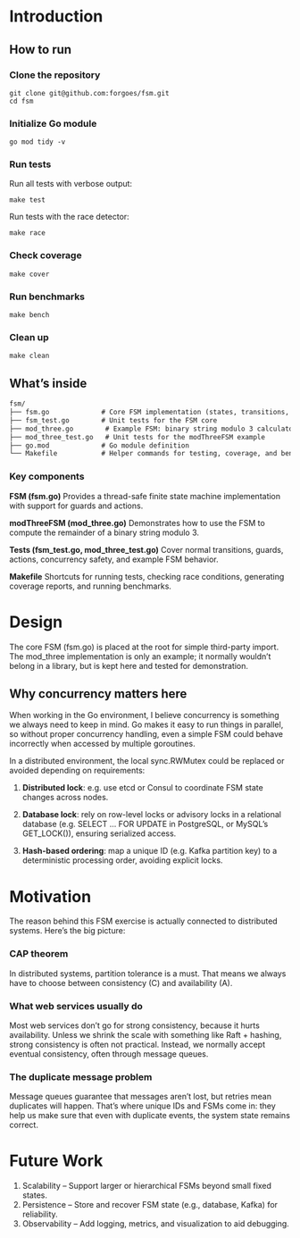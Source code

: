 # Introduction
## How to run
### Clone the repository
```shell
git clone git@github.com:forgoes/fsm.git
cd fsm
```
### Initialize Go module
```shell
go mod tidy -v
```
### Run tests
Run all tests with verbose output:
```shell
make test
```
Run tests with the race detector:
```shell
make race
```
### Check coverage
```shell
make cover
```
### Run benchmarks
```shell
make bench
```
### Clean up
```shell
make clean
```

## What’s inside
```markdown
fsm/
├── fsm.go             # Core FSM implementation (states, transitions, guards, actions)
├── fsm_test.go        # Unit tests for the FSM core
├── mod_three.go        # Example FSM: binary string modulo 3 calculator
├── mod_three_test.go   # Unit tests for the modThreeFSM example
├── go.mod             # Go module definition
└── Makefile           # Helper commands for testing, coverage, and benchmarks
```

### Key components

**FSM (fsm.go)**
Provides a thread-safe finite state machine implementation with support for guards and actions.

**modThreeFSM (mod_three.go)**
Demonstrates how to use the FSM to compute the remainder of a binary string modulo 3.

**Tests (fsm_test.go, mod_three_test.go)**
Cover normal transitions, guards, actions, concurrency safety, and example FSM behavior.

**Makefile**
Shortcuts for running tests, checking race conditions, generating coverage reports, and running benchmarks.

# Design
The core FSM (fsm.go) is placed at the root for simple third-party import.
The mod_three implementation is only an example; it normally wouldn’t belong in a library, but is kept here and tested for demonstration.

## Why concurrency matters here

When working in the Go environment, I believe concurrency is something we always need to keep in mind.
Go makes it easy to run things in parallel, so without proper concurrency handling, even a simple FSM could behave incorrectly when accessed by multiple goroutines.

In a distributed environment, the local sync.RWMutex could be replaced or avoided depending on requirements:

1. **Distributed lock**: e.g. use etcd or Consul to coordinate FSM state changes across nodes.

2. **Database lock**: rely on row-level locks or advisory locks in a relational database (e.g. SELECT … FOR UPDATE in PostgreSQL, or MySQL’s GET_LOCK()), ensuring serialized access.

3. **Hash-based ordering**: map a unique ID (e.g. Kafka partition key) to a deterministic processing order, avoiding explicit locks.

# Motivation
The reason behind this FSM exercise is actually connected to distributed systems. Here’s the big picture:

### CAP theorem
In distributed systems, partition tolerance is a must.
That means we always have to choose between consistency (C) and availability (A).

### What web services usually do
Most web services don’t go for strong consistency, because it hurts availability.
Unless we shrink the scale with something like Raft + hashing, strong consistency is often not practical.
Instead, we normally accept eventual consistency, often through message queues.

### The duplicate message problem
Message queues guarantee that messages aren’t lost, but retries mean duplicates will happen.
That’s where unique IDs and FSMs come in: they help us make sure that even with duplicate events, the system state remains correct.


# Future Work
1. Scalability – Support larger or hierarchical FSMs beyond small fixed states.
2. Persistence – Store and recover FSM state (e.g., database, Kafka) for reliability.
3. Observability – Add logging, metrics, and visualization to aid debugging.

